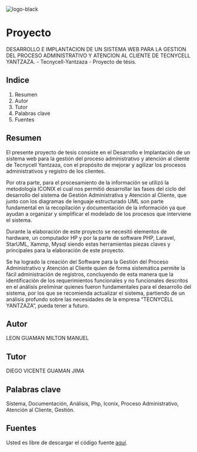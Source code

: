 
![logo-black](https://user-images.githubusercontent.com/50771752/133353197-f0c74885-c73f-4d29-8b0c-e8ab90297bf1.png)


# Proyecto
DESARROLLO E IMPLANTACION DE UN SISTEMA WEB PARA LA GESTION DEL PROCESO ADMINISTRATIVO Y ATENCION AL CLIENTE DE TECNYCELL YANTZAZA. - 
Tecnycell-Yantzaza - Proyecto de tésis.

## Indice
1. Resumen
2. Autor
3. Tutor
4. Palabras clave
5. Fuentes


## Resumen
El presente proyecto de tesis consiste en el Desarrollo e Implantación de un sistema web para la gestión del proceso administrativo y atención al cliente de Tecnycell Yantzaza, con el propósito de mejorar y agilizar los procesos administrativos y registro de los clientes. 

Por otra parte, para el procesamiento de la información se utilizó la metodología ICONIX el cual nos permitió desarrollar las fases del ciclo del desarrollo del sistema de Gestión Administrativa y Atención al Cliente, que junto con los diagramas de lenguaje estructurado UML son parte fundamental en la recopilación y documentación de la información ya que ayudan a organizar y simplificar el modelado de los procesos que interviene el sistema. 

Durante la elaboración de este proyecto se necesitó elementos de hardware, un computador HP y por la parte de software PHP, Laravel, StarUML, Xammp, Mysql siendo estas herramientas piezas claves y principales para la elaboración de este proyecto.

Se ha logrado la creación del Software para la Gestión del Proceso Administrativo y Atención al Cliente quien de forma sistemática permite la fácil administración de registros, concluyendo de esta manera que la identificación de los requerimientos funcionales y no funcionales descritos en el análisis preliminar quienes fueron fundamentales para el desarrollo del sistema, por los que se recomienda actualizar el sistema, partiendo de un análisis profundo sobre las necesidades de la empresa “TECNYCELL YANTZAZA”, pueda tener a futuro.


## Autor
LEON GUAMAN MILTON MANUEL

## Tutor
DIEGO VICENTE GUAMAN JIMA

## Palabras clave
Sistema, Documentación, Análisis, Php, Iconix, Proceso Administrativo, Atención al Cliente, Gestión. 

## Fuentes
Usted es libre de descargar el código fuente [aquí](https://drive.google.com/file/d/1P1F2flRGstAWycncyswXrZsWqh6Z7B1J/view?usp=sharing).

